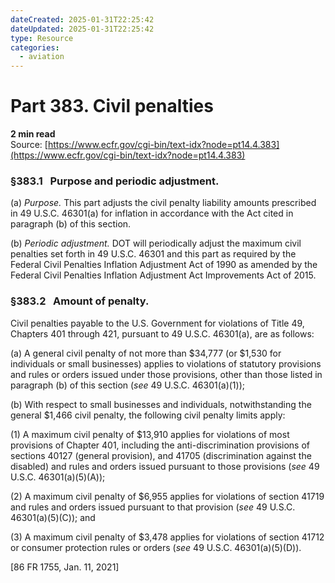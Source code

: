 ```yaml
---
dateCreated: 2025-01-31T22:25:42
dateUpdated: 2025-01-31T22:25:42
type: Resource
categories:
  - aviation
---
```


# Part 383. Civil penalties
**2 min read**  
Source: [https://www.ecfr.gov/cgi-bin/text-idx?node=pt14.4.383](https://www.ecfr.gov/cgi-bin/text-idx?node=pt14.4.383)

<div>

### §383.1   Purpose and periodic adjustment.

\(a\) *Purpose.* This part adjusts the civil penalty liability amounts prescribed in 49 U.S.C. 46301(a) for inflation in accordance with the Act cited in paragraph (b) of this section.

\(b\) *Periodic adjustment.* DOT will periodically adjust the maximum civil penalties set forth in 49 U.S.C. 46301 and this part as required by the Federal Civil Penalties Inflation Adjustment Act of 1990 as amended by the Federal Civil Penalties Inflation Adjustment Act Improvements Act of 2015.

### §383.2   Amount of penalty.

Civil penalties payable to the U.S. Government for violations of Title 49, Chapters 401 through 421, pursuant to 49 U.S.C. 46301(a), are as follows:

\(a\) A general civil penalty of not more than \$34,777 (or \$1,530 for individuals or small businesses) applies to violations of statutory provisions and rules or orders issued under those provisions, other than those listed in paragraph (b) of this section (*see* 49 U.S.C. 46301(a)(1));

\(b\) With respect to small businesses and individuals, notwithstanding the general \$1,466 civil penalty, the following civil penalty limits apply:

\(1\) A maximum civil penalty of \$13,910 applies for violations of most provisions of Chapter 401, including the anti-discrimination provisions of sections 40127 (general provision), and 41705 (discrimination against the disabled) and rules and orders issued pursuant to those provisions (*see* 49 U.S.C. 46301(a)(5)(A));

\(2\) A maximum civil penalty of \$6,955 applies for violations of section 41719 and rules and orders issued pursuant to that provision (*see* 49 U.S.C. 46301(a)(5)(C)); and

\(3\) A maximum civil penalty of \$3,478 applies for violations of section 41712 or consumer protection rules or orders (*see* 49 U.S.C. 46301(a)(5)(D)).

\[86 FR 1755, Jan. 11, 2021\]

</div>